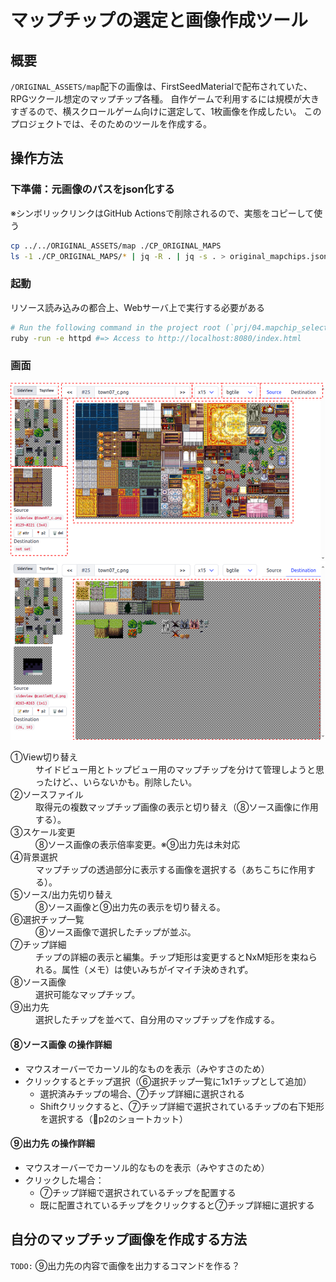 マップチップの選定と画像作成ツール
==================================

概要
----

`/ORIGINAL_ASSETS/map`配下の画像は、FirstSeedMaterialで配布されていた、RPGツクール想定のマップチップ各種。
自作ゲームで利用するには規模が大きすぎるので、横スクロールゲーム向けに選定して、1枚画像を作成したい。
このプロジェクトでは、そのためのツールを作成する。

操作方法
--------

### 下準備：元画像のパスをjson化する

※シンボリックリンクはGitHub Actionsで削除されるので、実態をコピーして使う

```sh
cp ../../ORIGINAL_ASSETS/map ./CP_ORIGINAL_MAPS
ls -1 ./CP_ORIGINAL_MAPS/* | jq -R . | jq -s . > original_mapchips.json
```

### 起動

リソース読み込みの都合上、Webサーバ上で実行する必要がある

```sh
# Run the following command in the project root (`prj/04.mapchip_selector`) to run the web server:
ruby -run -e httpd #=> Access to http://localhost:8080/index.html
```

### 画面

![](./screen.drawio.svg)

<dl>
<dt>①View切り替え</dt>
<dd>
サイドビュー用とトップビュー用のマップチップを分けて管理しようと思ったけど、、いらないかも。削除したい。
</dd>
<dt>②ソースファイル</dt>
<dd>取得元の複数マップチップ画像の表示と切り替え（⑧ソース画像に作用する）。</dd>
<dt>③スケール変更</dt>
<dd>⑧ソース画像の表示倍率変更。※⑨出力先は未対応</dd>
<dt>④背景選択</dt>
<dd>マップチップの透過部分に表示する画像を選択する（あちこちに作用する）。</dd>
<dt>⑤ソース/出力先切り替え</dt>
<dd>⑧ソース画像と⑨出力先の表示を切り替える。</dd>
<dt>⑥選択チップ一覧</dt>
<dd>⑧ソース画像で選択したチップが並ぶ。</dd>
<dt>⑦チップ詳細</dt>
<dd>チップの詳細の表示と編集。チップ矩形は変更するとNxM矩形を束ねられる。属性（メモ）は使いみちがイマイチ決めきれず。</dd>
<dt>⑧ソース画像</dt>
<dd>選択可能なマップチップ。</dd>
<dt>⑨出力先</dt>
<dd>選択したチップを並べて、自分用のマップチップを作成する。</dd>
</dl>

#### ⑧ソース画像 の操作詳細

- マウスオーバーでカーソル的なものを表示（みやすさのため）
- クリックするとチップ選択（⑥選択チップ一覧に1x1チップとして追加）
  - 選択済みチップの場合、⑦チップ詳細に選択される
  - Shiftクリックすると、⑦チップ詳細で選択されているチップの右下矩形を選択する（📍p2のショートカット）

#### ⑨出力先 の操作詳細

- マウスオーバーでカーソル的なものを表示（みやすさのため）
- クリックした場合：
  - ⑦チップ詳細で選択されているチップを配置する
  - 既に配置されているチップをクリックすると⑦チップ詳細に選択する


自分のマップチップ画像を作成する方法
------------------------------------

`TODO:` ⑨出力先の内容で画像を出力するコマンドを作る？



